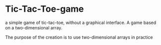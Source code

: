 # Tic-Tac-Toe-game
a simple game of tic-tac-toe, without a graphical interface.
A game based on a two-dimensional array.

The purpose of the creation is to use two-dimensional arrays in practice

